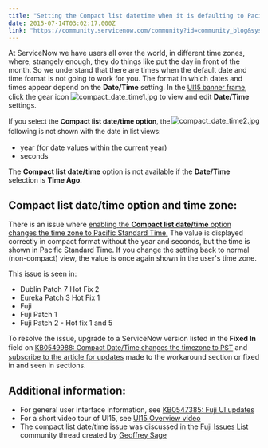 ```yaml
---
title: "Setting the Compact list datetime when it is defaulting to Pacific Standard Time in UI"
date: 2015-07-14T03:02:17.000Z
link: "https://community.servicenow.com/community?id=community_blog&sys_id=daad26a9dbd0dbc01dcaf3231f96194a"
---
```

<p>At ServiceNow we have users all over the world, in different time zones, where, strangely enough, they do things like put the day in front of the month. So we understand that there are times when the default date and time format is not going to work for you. The format in which dates and times appear depend on the <strong>Date/Time</strong> setting. In the <a title="ki.servicenow.com/index.php?title=Navigation_and_the_User_Interface#Banner_Frame" href="http://wiki.servicenow.com/index.php?title=Navigation_and_the_User_Interface#Banner_Frame" style="font-size: 10pt; line-height: 1.5em;">UI15 banner frame</a>, click the gear icon <img   alt="compact_date_time1.jpg" class="image-1 jive-image" src="35deff35db18d3049c9ffb651f96193f.iix" style="height: auto;"/> to view and edit <strong>Date/Time</strong> settings.</p><p><img   alt="compact_date_time2.jpg" class="image-1 jive-image" src="de999046db581f048c8ef4621f9619e5.iix" style="height: auto; float: right;"/></p><p></p><p>I<span style="font-size: 10pt; line-height: 1.5em;">f you select the </span><span style="font-size: 10pt; line-height: 1.5em;"><strong>Compact list date/time option</strong></span><span style="font-size: 10pt; line-height: 1.5em;">, the following is not shown with the date in list views:</span></p><ul><li>year (for date values within the current year)</li><li>seconds</li></ul><p>The <strong>Compact list date/time</strong> option is not available if the <strong>Date/Time</strong> selection is <strong>Time Ago</strong>.</p><p></p><h2>Compact list date/time option and time zone:</h2><p>There is an issue where <a href="https://hi.service-now.com/kb_view.do?sysparm_article=KB0549988">enabling the <strong>Compact list date/time</strong> option changes the time zone to Pacific Standard Time.</a> The value is displayed correctly in compact format without the year and seconds, but the time is shown in Pacific Standard Time. If you change the setting back to normal (non-compact) view, the value is once again shown in the user's time zone.</p><p></p><p>This issue is seen in:</p><ul><li>Dublin Patch 7 Hot Fix 2</li><li>Eureka Patch 3 Hot Fix 1</li><li>Fuji</li><li>Fuji Patch 1</li><li>Fuji Patch 2 - Hot fix 1 and 5</li></ul><p></p><p>To resolve the issue, upgrade to a ServiceNow version listed in the<strong> Fixed In</strong> field on <a title="i.service-now.com/kb_view.do?sysparm_article=KB0549988" href="https://hi.service-now.com/kb_view.do?sysparm_article=KB0549988" style="font-size: 10pt; line-height: 1.5em;">KB0549988: Compact Date/Time changes the timezone to PST</a> and <a title="" _jive_internal="true" href="/community?id=community_blog&sys_id=5ffca6a5dbd0dbc01dcaf3231f961983">subscribe to the article for updates</a> made to the workaround section or fixed in and seen in sections.</p><p></p><p></p><h2>Additional information:</h2><ul><li>For general user interface information, see <a title="i.service-now.com/kb_view.do?sysparm_article=KB0547385" href="https://hi.service-now.com/kb_view.do?sysparm_article=KB0547385">KB0547385: Fuji UI updates</a></li><li>For a short video tour of UI15, see <a title="ki.servicenow.com/index.php?title=Navigation_and_the_User_Interface#UI15_Overview_Video" href="http://wiki.servicenow.com/index.php?title=Navigation_and_the_User_Interface#UI15_Overview_Video">UI15 Overview video</a></li><li>The compact list date/time issue was discussed in the <a title="" _jive_internal="true" href="/community?id=community_question&sys_id=866c07a5db9cdbc01dcaf3231f961980">Fuji Issues List </a>community thread created by <a title="Geoffrey Sage" __default_attr="20200" __jive_macro_name="user" class="jive_macro_user jive_macro" data-orig-content="Geoffrey Sage" href="/community?id=community_user_profile&user=4520da65db581fc09c9ffb651f961953">Geoffrey Sage</a></li></ul>
